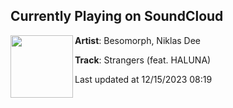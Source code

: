 ## Currently Playing on SoundCloud

[<img align="left" width="100" src="https://i1.sndcdn.com/artworks-mZMRBu00CZKc-0-t500x500.jpg">](https://soundcloud.com/besomorph/strangers-feat-haluna)

**Artist**: Besomorph, Niklas Dee 

**Track**: Strangers (feat. HALUNA)

Last updated at 12/15/2023 08:19
